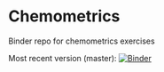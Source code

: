 # Chemometrics
Binder repo for chemometrics exercises

Most recent version (master): [![Binder](https://mybinder.org/badge_logo.svg)](https://mybinder.org/v2/gh/andersle/chemometrics/master)
